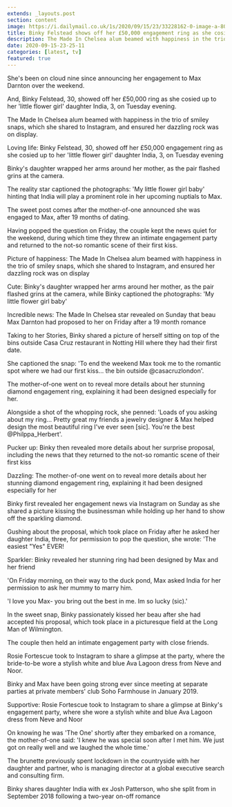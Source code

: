 ```yaml
---
extends: _layouts.post
section: content
image: https://i.dailymail.co.uk/1s/2020/09/15/23/33228162-0-image-a-80_1600208287228.jpg 
title: Binky Felstead shows off her £50,000 engagement ring as she cosies up to daughter India, 3 
description: The Made In Chelsea alum beamed with happiness in the trio of smiley snaps, which she shared to Instagram, and ensured her dazzling rock was on display 
date: 2020-09-15-23-25-11 
categories: [latest, tv] 
featured: true 
--- 
```

She's been on cloud nine since announcing her engagement to Max Darnton over the weekend.

And, Binky Felstead, 30, showed off her £50,000 ring as she cosied up to her 'little flower girl' daughter India, 3, on Tuesday evening.

The Made In Chelsea alum beamed with happiness in the trio of smiley snaps, which she shared to Instagram, and ensured her dazzling rock was on display. 

Loving life: Binky Felstead, 30, showed off her £50,000 engagement ring as she cosied up to her 'little flower girl' daughter India, 3, on Tuesday evening



Binky's daughter wrapped her arms around her mother, as the pair flashed grins at the camera.  

The reality star captioned the photographs: 'My little flower girl baby' hinting that India will play a prominent role in her upcoming nuptials to Max. 

The sweet post comes after the mother-of-one announced she was engaged to Max, after 19 months of dating.

Having popped the question on Friday, the couple kept the news quiet for the weekend, during which time they threw an intimate engagement party and returned to the not-so romantic scene of their first kiss.

Picture of happiness: The Made In Chelsea alum beamed with happiness in the trio of smiley snaps, which she shared to Instagram, and ensured her dazzling rock was on display

Cute: Binky's daughter wrapped her arms around her mother, as the pair flashed grins at the camera, while Binky captioned the photographs: 'My little flower girl baby'

Incredible news: The Made In Chelsea star revealed on Sunday that beau Max Darnton had proposed to her on Friday after a 19 month romance

Taking to her Stories, Binky shared a picture of herself sitting on top of the bins outside Casa Cruz restaurant in Notting Hill where they had their first date.  

She captioned the snap: 'To end the weekend Max took me to the romantic spot where we had our first kiss... the bin outside @casacruzlondon'.

The mother-of-one went on to reveal more details about her stunning diamond engagement ring, explaining it had been designed especially for her. 

Alongside a shot of the whopping rock, she penned: 'Loads of you asking about my ring... Pretty great my friends a jewelry designer & Max helped design the most beautiful ring I've ever seen [sic]. You're the best @Philppa_Herbert'. 

Pucker up: Binky then revealed more details about her surprise proposal, including the news that they returned to the not-so romantic scene of their first kiss

Dazzling: The mother-of-one went on to reveal more details about her stunning diamond engagement ring, explaining it had been designed especially for her

Binky first revealed her engagement news via Instagram on Sunday as she shared a picture kissing the businessman while holding up her hand to show off the sparkling diamond.

Gushing about the proposal, which took place on Friday after he asked her daughter India, three, for permission to pop the question, she wrote: 'The easiest "Yes" EVER! 

Sparkler: Binky revealed her stunning ring had been designed by Max and her friend

'On Friday morning, on their way to the duck pond, Max asked India for her permission to ask her mummy to marry him. 

'I love you Max- you bring out the best in me. Im so lucky (sic).' 

In the sweet snap, Binky passionately kissed her beau after she had accepted his proposal, which took place in a picturesque field at the Long Man of Wilmington.

The couple then held an intimate engagement party with close friends.  

Rosie Fortescue took to Instagram to share a glimpse at the party, where the bride-to-be wore a stylish white and blue Ava Lagoon dress from Neve and Noor. 

Binky and Max have been going strong ever since meeting at separate parties at private members' club Soho Farmhouse in January 2019.

Supportive: Rosie Fortescue took to Instagram to share a glimpse at Binky's engagement party, where she wore a stylish white and blue Ava Lagoon dress from Neve and Noor

On knowing he was 'The One' shortly after they embarked on a romance, the mother-of-one said: 'I knew he was special soon after I met him. We just got on really well and we laughed the whole time.' 

The brunette previously spent lockdown in the countryside with her daughter and partner, who is managing director at a global executive search and consulting firm.

Binky shares daughter India with ex Josh Patterson, who she split from in September 2018 following a two-year on-off romance

